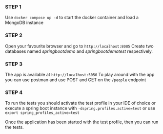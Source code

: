 ### STEP 1

Use ```docker compose up -d``` to start the docker container and load a MongoDB instance

### STEP 2

Open your favourite browser and go to ```http://localhost:8085```
Create two databases named *springbootdemo* and *springbootdemotest* respectively.


### STEP 3

The app is available at `http://localhost:5050`
To play around with the app you can use postman and use POST and GET on the `/people` endpoint

### STEP 4

To run the tests you should activate the test profile in your IDE of choice or execute a spring boot instance with 
```-dspring.profiles.active=test``` or use ```export spring_profiles_active=test```

Once the application has been started with the test profile, then you can run the tests.


